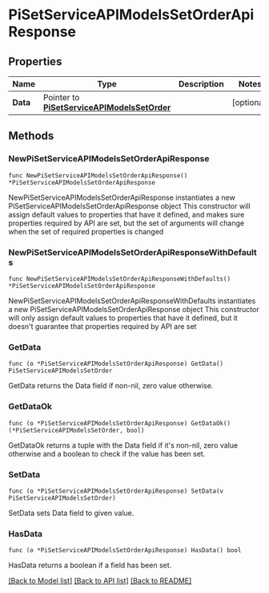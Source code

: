 # PiSetServiceAPIModelsSetOrderApiResponse

## Properties

Name | Type | Description | Notes
------------ | ------------- | ------------- | -------------
**Data** | Pointer to [**PiSetServiceAPIModelsSetOrder**](PiSetServiceAPIModelsSetOrder.md) |  | [optional] 

## Methods

### NewPiSetServiceAPIModelsSetOrderApiResponse

`func NewPiSetServiceAPIModelsSetOrderApiResponse() *PiSetServiceAPIModelsSetOrderApiResponse`

NewPiSetServiceAPIModelsSetOrderApiResponse instantiates a new PiSetServiceAPIModelsSetOrderApiResponse object
This constructor will assign default values to properties that have it defined,
and makes sure properties required by API are set, but the set of arguments
will change when the set of required properties is changed

### NewPiSetServiceAPIModelsSetOrderApiResponseWithDefaults

`func NewPiSetServiceAPIModelsSetOrderApiResponseWithDefaults() *PiSetServiceAPIModelsSetOrderApiResponse`

NewPiSetServiceAPIModelsSetOrderApiResponseWithDefaults instantiates a new PiSetServiceAPIModelsSetOrderApiResponse object
This constructor will only assign default values to properties that have it defined,
but it doesn't guarantee that properties required by API are set

### GetData

`func (o *PiSetServiceAPIModelsSetOrderApiResponse) GetData() PiSetServiceAPIModelsSetOrder`

GetData returns the Data field if non-nil, zero value otherwise.

### GetDataOk

`func (o *PiSetServiceAPIModelsSetOrderApiResponse) GetDataOk() (*PiSetServiceAPIModelsSetOrder, bool)`

GetDataOk returns a tuple with the Data field if it's non-nil, zero value otherwise
and a boolean to check if the value has been set.

### SetData

`func (o *PiSetServiceAPIModelsSetOrderApiResponse) SetData(v PiSetServiceAPIModelsSetOrder)`

SetData sets Data field to given value.

### HasData

`func (o *PiSetServiceAPIModelsSetOrderApiResponse) HasData() bool`

HasData returns a boolean if a field has been set.


[[Back to Model list]](../README.md#documentation-for-models) [[Back to API list]](../README.md#documentation-for-api-endpoints) [[Back to README]](../README.md)


